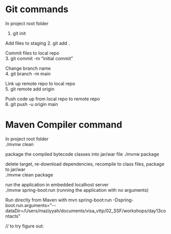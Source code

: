 # Git commands

In project root folder
1. git init

Add files to staging
2. git add .

Commit files to local repo <br/>
3. git commit -m “initial commit” <br/>

Change branch name <br/>
4. git branch -m main <br/>

Link up remote repo to local repo <br/>
5. git remote add origin <repo url> <br/>

Push code up from local repo to remote repo<br/>
6. git push -u origin main<br/>

# Maven Compiler command<br/>

In project root folder <br/>
./mvnw clean <br/>

package the compiled bytecode classes into jar/war file
./mvnw package <br/>

delete target, re-download dependencies, recompile to class files, package to jar/war<br/>
./mvnw clean package <br/>

run the application in embedded localhost server <br/>
./mvnw spring-boot:run  (running the application with no arguments)

Run directly from Maven with
mvn spring-boot:run -Dspring-boot.run.arguments="--dataDir=/Users/maziyyah/documents/visa_vttp/02_SSF/workshops/day13contacts"

// to try figure out:
   <td th:text="${#dates.format(contact.dateOfBirth, 'dd-MM-yyyy')}"></td>